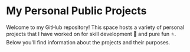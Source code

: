 <h1> My Personal Public Projects </h1> 
Welcome to my GitHub repository! This space hosts a variety of personal projects that I have worked on for skill development 🚀 and pure fun ⭐. Below you'll find information about the projects and their purposes.

